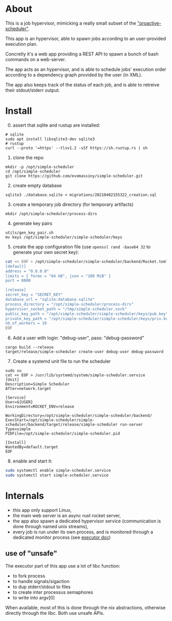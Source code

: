 # About

This is a job hypervisor,
mimicking a really small subset of the ["proactive-scheduler"](https://www.activeeon.com/products/workflows-scheduling/).

This app is an hypervisor, able to spawn jobs according to 
an user-provided execution plan.

Concretly it's a web app providing a REST API to spawn a bunch of bash commands on a web-server.

The app acts as an hypervisor, and is able to schedule jobs' execution order according to a dependency
graph provided by the user (in XML).

The app also keeps track of the status of each job, and is able to retreive their stdout/stderr output.


# Install
0. assert that sqlite and rustup are installed:
```shell
# sqlite
sudo apt install libsqlite3-dev sqlite3
# rustup
curl --proto '=https' --tlsv1.2 -sSf https://sh.rustup.rs | sh
```

1. clone the repo
```
mkdir -p /opt/simple-scheduler
cd /opt/simple-scheduler
git clone https://github.com/evomassiny/simple-scheduler.git
```

2. create empty database
```
sqlite3 ./database.sqlite < migrations/20210402155322_creation.sql
```

3. create a temporary job directory (for temporary artifacts)
```
mkdir /opt/simple-scheduler/process-dirs
```

4. generate key pairs
```
utils/gen_key_pair.sh
mv keys /opt/simple-scheduler/simple-scheduler/keys
```

5. create the app configuration file (use `openssl rand -base64 32` to generate your own secret key):
```bash
cat << EOF > /opt/simple-scheduler/simple-scheduler/backend/Rocket.toml
[default]
address = "0.0.0.0"
limits = { forms = "64 kB", json = "100 MiB" }
port = 8000

[release]
secret_key = "SECRET_KEY"
database_url = "sqlite:database.sqlite" 
process_directory = "/opt/simple-scheduler/process-dirs"
hypervisor_socket_path = "/tmp/simple-scheduler.sock"
public_key_path = "/opt/simple-scheduler/simple-scheduler/keys/pub.key"
private_key_path = "/opt/simple-scheduler/simple-scheduler/keys/priv.key"
nb_of_workers = 10
EOF
```

6. Add a user with login: "debug-user", pass: "debug-password"
```
cargo build --release
target/release/simple-scheduler create-user debug-user debug-password
```

7. Create a systemd unit file to run the scheduler
```
sudo su
cat << EOF > /usr/lib/systemd/system/simple-scheduler.service
[Unit]
Description=Simple Scheduler
After=network.target

[Service]
User=${USER}
Environment=ROCKET_ENV=release

WorkingDirectory=/opt/simple-scheduler/simple-scheduler/backend/
ExecStart=/opt/simple-scheduler/simple-scheduler/backend/target/release/simple-scheduler run-server
Type=simple
PIDFile=/opt/simple-scheduler/simple-scheduler.pid

[Install]
WantedBy=default.target
EOF
```

8. enable and start it:
```bash
sudo systemctl enable simple-scheduler.service
sudo systemctl start simple-scheduler.service
```

# Internals
* this app only support Linux,
* the main web server is an async rust rocket server,
* the app also spawn a dedicated hypervisor service (communication is done through named unix streams),
* every job is run under its own process, and is monitored through a dedicated monitor process (see [executor doc](/doc/executor.md))

## use of "unsafe"
The executor part of this app use a lot of libc function:
* to fork process
* to handle signals/sigaction
* to dup stderr/stdout to files
* to create inter processus semaphores
* to write into argv[0]

When available, most of this is done through the nix abstractions, otherwise directly through the libc. Both use unsafe APIs.
